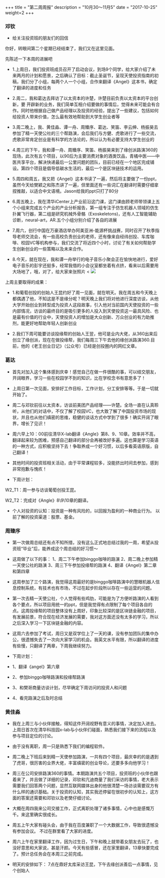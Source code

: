 +++
title = "第二周周报"
description = "10月30～11月5"
date = "2017-10-25"
weight=2
+++

### 邓钦
* 给关注投资班的朋友们的回信

你好，转眼间第二个星期已经结束了，我们又在这里见面。

先陈述一下本周的进展吧

* 1.上周日，我们投资班成员召开了启动会议，到场9个同学，给大家介绍了未来两月的计划和愿景，之后确认了目标：截止圣诞节，呈现天使投资指南的初稿，我们分了小组，每两个人一个小组，合作来翻译《Angel》这本书，确定了翻译的进度和任务

* 2.周二，我和葛达去拜访了以太资本的许楚，许楚目前负责以太资本的平台创新，要 开辟新的业务，我们简单互相介绍要做的事情后，觉得未来可能会有合作。同时他根据自己做产品经理以及投资的经验，提出了一些建议，包括如何给投资人带来价值，怎么最有效地帮助到大学生创业者等

* 3.周二晚上，我、黄佳淼、谭一舟、周臻序、葛达、笑笛、李云绅、杨振昊去参加了精一天使公社的三个帮路演，会后我们与方健、虎歌进行了一些交流，虎歌非常肯定创业是有科学的方法论的，所以认为有必要支持大学生创业的

* 4.周三的下午，我和谭一舟、周臻序、笑笛、杨振昊来到了缘创派路演360的现场，此次有五个项目，以90后为主要消费对象的酒类饮品，青橘中医——中医共享平台，解决快递最后一公里问题的团队，目前已经在一个地区完成铺设。第四个项目是倡导低碳水生活的，最后一个是区块链技术的运用。

* 5.周四和周五，我又把《Angel》这本书读了一遍，然后将主要做了一份ppt，虽然今天给樊颖之和陈杰讲了一遍，但里面还有一些词汇在翻译时需要仔细拿捏推敲，以适合中文语境。Jason给我的ppt只打了80分

* 6.周五晚上，我在清华iCenter上产业前沿这门课，这门课由顾老师带领课上五个小组来完成五个产业的产业分析报告，第一组专注于仿生机器人领域的仿生扑翼飞行器，第二组是研究机械外骨骼（Exoskeletons)，还有人工智能辅助诊断，neural-art，AR.五个小组分别介绍了各自的进展

* 7.周六，创行中国在万豪酒店举办阿美亚洲-能源杯挑战赛，同时召开了秋季指导老师交流会，有一些高校负责创业的老师，还有像来自经纬创投、车库咖啡、校园VC等机构参与，我们交流了将近四个小时，讨论了有关如何帮助学生创新创业的一些策略以及未来合作。

* 8.今天，就在现在，我和谭一舟举行的电子音乐小聚会正在愉快地进行，爱好电子音乐的彭宇还挺多，经常我借的小会议室都坐着有点挤，看来以后需要用大场地了，哦，对了，给大家来张照片
< ![](dengqin/desktop/WechatIMG127.jpeg)

上周主要取得的成果：
* 1.和葡萄创投的创始人王昆约好了周一见面，就在明天。我在周五和今天晚上都偶遇了他，不知这是不是缘分呢？明天晚上我们将对他进行深度访谈，从他大学开始创业到转型成为投资人这段故事，引入他对当前国内天使投资的一些内部情况，访谈的最终目的是吸引更多的人投入到天使投资这一最具风险、也是最有价值的行业中，天使投资人的增加是大众创新、万众创业的有力助推剂，能更好地帮助年轻人创新创业

* 2.我们下周可能要访谈投缘帮的创始人王翌，他可是业内大佬，从360出来后创立了缘创派，现在在做投缘帮，我们每周三下午去他的缘创派路演360.目前，他的《老王创业日记》（公众号）已经是创投圈内的网红文章。

### 葛达

* 首先对加入这个集体感到庆幸！感觉自己在做一件很酷的事，可以结交朋友，开阔眼界，学习一些在校园学不到的知识，比在学校念书有意思多了！

* 上周日第一次见面，安排好工作目标，工作计划，分工安排等等。于是一切就开始了。

* 周二与邓钦前往以太资本，访谈前美团产品经理——许楚。全场一直在认真聆听，从他们的对话中，不仅了解了校园VC，也大致了解了中国投资市场的现状，并且也从他们缜密的思维，稳健的谈话方式中学到了很多！确实开阔了眼界，增长了见识！

* 周六早上10：00前往清华X-lab翻译《Angle》第8、9、10章。效率并不高，翻译起来较为困难，预感自己翻译的部分会再被改好多遍。这也算是学习英语的一种方式，应积极坚持下去！争取养成一个好习惯，以后多看英语原版，自己翻译！

* 其他时间的投资班相关活动，由于平常课程较多，没能挤出时间去参加，感到非常抱歉与愧疚！

* 下周计划：

W2_T1：周一参与访谈葡萄创投王昆。

W2_T2：完成对《Angle》8\9\10章的翻译。


* 个人对投资的认知：投资是一种有风险的，以回报为盈利的一种商业行为。
以前了解的投资渠道：股票、基金。



### 周臻序

* 第一次做周总结还有点不知所措，没有这么正式地总结过我的一周，希望从投资班“毕业”后，能养成这个周总结的好习惯～

* 这周做了以下的事：
1、周二下午参加binggo咖啡的路演
2、周二晚上参加精一天使公社的路演
3、周三下午参加投缘帮的路演
4、翻译《Angel》第二章和第四章

* 这周参加了三个路演，我觉得这周最好的是binggo咖啡路演中的慧眼机器人信息控制系统，有技术也有市场，不过在起步阶段所以存在一些运营的问题。

* 第一次去精一天使公社，个人觉得有些鸡肋，可能是为了方便听路演的人看到各个要点，所以项目用统一的ppt，但是我觉得有点限制了每个项目各自的点。这周投缘帮的项目整体没有上周好，印象比较深的是区块链金融的项目，有发展前景，符合现在经济发展的需要，我对这方面还没有太多的学习，所以之后深入学习一下区块链金融的内容。

* 这周六去参加了考试，周日又是双学位上了一天的课，没有参加团队的集中办公，很遗憾失去了一次向大家学习的机会。我英文水平有限，所以翻译的进度有些慢，只翻译了两章，下周我继续努力。

* 下周计划：

* 1、翻译《angel》第六章
* 2、参加binggo咖啡路演和投缘帮路演
* 3、和樊哥商量访谈计划，尽早确定下周访问的投资人和问题
* 4、看完路演之后及时总结

### 黄佳淼

* 我在上周三与小伙伴接触，得知这件开阔视野有意义的事情，决定加入进去。上周日首次在清华科技园x-lab与小伙伴们碰面，熟悉我们接下来的流程以及参与项目定位的讨论。

* 由于没有离职，周一只是熟悉下我们的编程软件。

* 周二晚上下班后来到精一天使参加路演，一共有四个项目，最庆幸的的是遇到了虎哥，很厉害的业界大佬，丰富缜密的创业导论，还要多多向他学习！


* 周三在公司安排路演360的事情。本期路演共五个项目，投资班的小伙伴也跟着来了，并且做了详细的记录，邓钦和亢迪商量了我们采访的事情，老大表示需要我们回答两个问题，显然互联网媒体出身的他很清楚一场访谈需要双方有什么样的通识基础。关于投资的认知，其实我还停留在很初步的认知上，这方面的答案还需要和邓钦以及老樊仔细讨论。


* 大概在周四我来公司交接工作，正式离职处理了诸多事情，心中也是感慨万千。来这里确实很成长。

* 周五上午大家有碰头会，由于我在百度兼职了一个大数据工作，导致很遗憾没有参加会议。
不过在群里看了大家的进度。

* 周六上午在家里翻译工作，因为过生日，下午和晚上就带着女朋友去玩了，也没好意思和大家说，甚是汗颜。今天有些感冒，还在家里翻译，13章快要完成了。预计总任务会在本周三之前完成。

* 明天的安排如下：
7点在鼎好太库采访王昆，下午去缘创派善后一点事情，见个创始人
